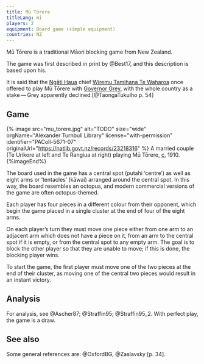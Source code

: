 ```yaml
---
title: Mū Tōrere
titleLang: mi
players: 2
equipment: Board game (simple equipment)
countries: NZ
---
```


<p class="lead">
<span lang="mi" class="noun aka">Mū Tōrere</span> is a traditional Māori blocking game from New Zealand.
</p>

The game was first described in print by @Best17, and this description is based upon his.

It is said that the [Ngāti Haua](https://en.wikipedia.org/wiki/Ng%C4%81ti_Hau%C4%81) chief [Wiremu Tamihana Te Waharoa](https://en.wikipedia.org/wiki/Wiremu_Tamihana) once offered to play <span lang="mi" class="noun">Mū Tōrere</span> with [Governor Grey,](https://en.wikipedia.org/wiki/George_Grey) with the whole country as a stake — Grey apparently declined.[@TaongaTukuIho p. 54]

## Game

{% image src="mu_torere.jpg" alt="TODO"
    size="wide"
    orgName="Alexander Turnbull Library"
    license="with-permission"
    identifier="PAColl-5671-07"
    originalUrl="https://natlib.govt.nz/records/23218316" %}
A married couple (Te Urikore at left and Te Rangiua at right) playing Mū Tōrere, <abbr title="circa">c.</abbr> 1910.
{%imageEnd%}

The board used in the game has a central spot (<span lang="mi">putahi</span> ‘centre’) as well as eight arms or ‘tentacles’ (<span lang="mi">kāwai</span>) arranged around the central spot. In this way, the board resembles an octopus, and modern commercial versions of the game are often octopus-themed.

Each player has four pieces in a different colour from their opponent, which begin the game placed in a single cluster at the end of four of the eight arms.

On each player’s turn they must move one piece either from one arm to an adjacent arm which does not have a piece on it, from an arm to the central spot if it is empty, or from the central spot to any empty arm. The goal is to block the other player so that they are unable to move; if this is done, the blocking player wins.

To start the game, the first player must move one of the two pieces at the end of their cluster, as moving one of the central two pieces would result in an instant victory.

## Analysis

For analysis, see @Ascher87; @Straffin95; @Straffin95_2. With perfect play, the game is a draw.

## See also

Some general references are: @OxfordBG, @Zaslavsky [p. 34].

